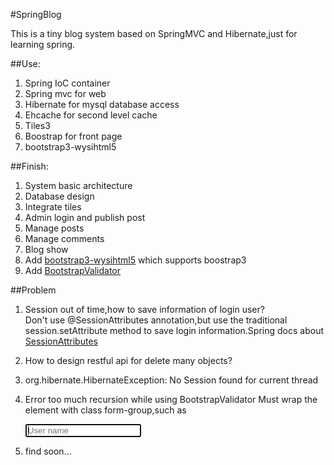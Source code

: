 #SpringBlog

This is a tiny blog system based on SpringMVC and Hibernate,just for learning spring.

##Use:

1. Spring IoC container
2. Spring mvc for web
3. Hibernate for mysql database access
4. Ehcache for second level cache
5. Tiles3
6. Boostrap for front page
7. bootstrap3-wysihtml5

##Finish:

1. System basic architecture
2. Database design
3. Integrate tiles
4. Admin login and publish post
5. Manage posts
6. Manage comments
7. Blog show
8. Add [bootstrap3-wysihtml5](https://github.com/schnawel007/bootstrap3-wysihtml5) which supports boostrap3
9. Add [BootstrapValidator](https://github.com/nghuuphuoc/bootstrapvalidator)

##Problem

1. Session out of time,how to save information of login user?  
   Don't use @SessionAttributes annotation,but use the traditional session.setAttribute method to save login information.Spring docs about [SessionAttributes](http://docs.spring.io/spring/docs/3.2.8.RELEASE/javadoc-api/org/springframework/web/bind/annotation/SessionAttributes.html)
2. How to design restful api for delete many objects?
3. org.hibernate.HibernateException: No Session found for current thread
4. Error too much recursion while using BootstrapValidator
   Must wrap the element with class form-group,such as
         <div class="form-group">
           <input name="name"  type="text" class="form-control form-signin-name" placeholder="User name" autofocus>
         </div>

5. find soon...

